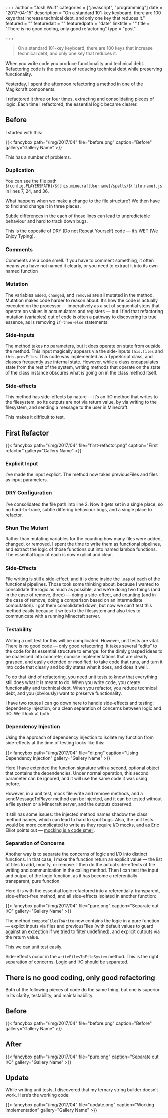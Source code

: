 +++
author = "Josh Wulf"
categories = ["javascript", "programming"]
date = "2017-04-15"
description = "On a standard 101-key keyboard, there are 100 keys that increase technical debt, and only one key that reduces it."
featured = ""
featuredalt = ""
featuredpath = "date"
linktitle = ""
title = "There is no good coding, only good refactoring"
type = "post"

+++

> On a standard 101-key keyboard, there are 100 keys that increase technical debt, and only one key that reduces it.

When you write code you produce functionality and technical debt. Refactoring code is the process of reducing technical debt while preserving functionality.

Yesterday, I spent the afternoon refactoring a method in one of the Magikcraft components.

I refactored it three or four times, extracting and consolidating pieces of logic. Each time I refactored, the essential logic became clearer.

## Before

I started with this:

{{< fancybox path="/img/2017/04" file="before.png" caption="Before" gallery="Gallery Name" >}}

This has a number of problems.

### Duplication

You can see the file path `${config.PLAYERSPATH}/${this.minecraftUsername}/spells/${file.name}.js` in lines 7, 24, and 36.

What happens when we make a change to the file structure? We then have to find and change it in three places. 

Subtle differences in the each of those lines can lead to unpredictable behaviour and hard to track down bugs.

This is the opposite of DRY (Do not Repeat Yourself) code — it’s WET (We Enjoy Typing).

### Comments

Comments are a code smell. If you have to comment something, it often means you have not named it clearly, or you need to extract it into its own named function

### Mutation

The variables `added`, `changed`, and `removed` are all mutated in the method. Mutation makes code harder to reason about. It’s how the code is actually executed on the processor — imperatively as a set of sequential steps that operate on values in accumulators and registers — but I find that refactoring mutation (variables) out of code is often a pathway to discovering its true essence, as is removing `if-then-else` statements.

### Side-inputs

The method takes no parameters, but it does operate on state from outside the method. This input magically appears via the side-inputs `this.files` and `this.prevFiles`. This code was implemented as a TypeScript class, and classes frequently use internal state. However, while a class encapsulates state from the rest of the system, writing methods that operate on the state of the class instance obscures what is going on in the class method itself.

### Side-effects

This method has side-effects by nature — it’s an I/O method that writes to the filesystem, so its outputs are not via return value, by via writing to the filesystem, and sending a message to the user in Minecraft.

This makes it difficult to test.

## First Refactor

{{< fancybox path="/img/2017/04" file="first-refactor.png" caption="First refactor" gallery="Gallery Name" >}}

### Explicit Input

I’ve made the input explicit. The method now takes previousFiles and files as input parameters.

### DRY Configuration

I’ve consolidated the file path into line 2. Now it gets set in a single place, so no hard-to-trace, subtle differing behaviour bugs, and a single place to refactor.

### Shun The Mutant

Rather than mutating variables for the counting how many files were added, changed, or removed, I spent the time to write them as functional pipelines, and extract the logic of those functions out into named lambda functions. The essential logic of each is now explicit and clear.

### Side-Effects

File writing is still a side-effect, and it is done inside the `.map` of each of the functional pipelines. Those took some thinking about, because I wanted to consolidate the logic as much as possible, and we’re doing two things (and in the case of remove, three) — doing a side-effect, and counting (and in the case of remove, doing a comparison based on an intermediate computation). I got them consolidated down, but now we can’t test this method easily because it writes to the filesystem and also tries to communicate with a running Minecraft server.

### Testability

Writing a unit test for this will be complicated. However, unit tests are vital. There is no good code — only good refactoring. It takes several “edits” to the code for its essential structure to emerge: for the dimly grasped ideas to be coalesced into concrete, concise implementations that are clearly grasped, and easily extended or modified; to take code that runs, and turn it into code that clearly and boldly states what it does, and does it well.

To do that kind of refactoring, you need unit tests to know that everything still does what it is meant to do. When you write code, you create functionality and technical debt. When you refactor, you reduce technical debt, and you (obviously) want to preserve functionality.

I have two routes I can go down here to handle side-effects and testing: dependency injection, or a clean separation of concerns between logic and I/O. We’ll look at both.

### Dependency Injection

Using the approach of dependency injection to isolate my function from side-effects at the time of testing looks like this:

{{< fancybox path="/img/2017/04" file="di.png" caption="Using Dependency Injection" gallery="Gallery Name" >}}

Here I have extended the function signature with a second, optional object that contains the dependencies. Under normal operation, this second parameter can be ignored, and it will use the same code it was using before.

However, in a unit test, mock file write and remove methods, and a sendMessageToPlayer method can be injected, and it can be tested without a file system or a Minecraft server, and the outputs observed.

It still has some issues: the injected method names shadow the class method names, which can lead to hard to spot bugs. Also, the unit tests would be more complicated to write as they require I/O mocks, and as Eric Elliot points out — [mocking is a code smell](https://medium.com/javascript-scene/mocking-is-a-code-smell-944a70c90a6a).

### Separation of Concerns

Another way is to separate the concerns of logic and I/O into distinct functions. In that case, I make the function return an explicit value — the list of files to add, modify, or remove. I then do the actual side-effects of file writing and communication in the calling method. Then I can test the input and output of the logic function, as it has become a referentially transparent, pure function.

Here it is with the essential logic refactored into a referentially-transparent, side-effect-free method, and all side-effects isolated in another function:

{{< fancybox path="/img/2017/04" file="pure.png" caption="Separate out I/O" gallery="Gallery Name" >}}

The method `computeFilesToWrite` now contains the logic in a pure function — explict inputs via files and previousFiles (with default values to guard against an exception if we tried to filter undefined), and explicit outputs via the return value.

This we can unit test easily.

Side-effects occur in the `writeFilesToFileSystem` method. This is the right separation of concerns. Logic and I/O should be separated.

## There is no good coding, only good refactoring

Both of the following pieces of code do the same thing, but one is superior in its clarity, testability, and maintainability.

## Before

{{< fancybox path="/img/2017/04" file="before.png" caption="Before" gallery="Gallery Name" >}}

## After 

{{< fancybox path="/img/2017/04" file="pure.png" caption="Separate out I/O" gallery="Gallery Name" >}}

## Update 

While writing unit tests, I discovered that my ternary string builder doesn’t work. Here’s the working code:

{{< fancybox path="/img/2017/04" file="update.png" caption="Working implementation" gallery="Gallery Name" >}}
